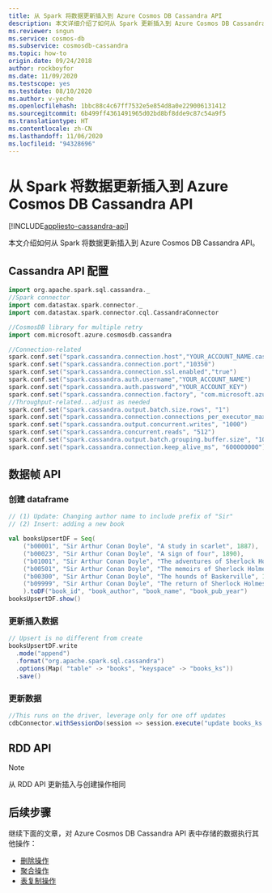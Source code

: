 ```yaml
---
title: 从 Spark 将数据更新插入到 Azure Cosmos DB Cassandra API
description: 本文详细介绍了如何从 Spark 更新插入到 Azure Cosmos DB Cassandra API 表
ms.reviewer: sngun
ms.service: cosmos-db
ms.subservice: cosmosdb-cassandra
ms.topic: how-to
origin.date: 09/24/2018
author: rockboyfor
ms.date: 11/09/2020
ms.testscope: yes
ms.testdate: 08/10/2020
ms.author: v-yeche
ms.openlocfilehash: 1bbc88c4c67ff7532e5e854d8a0e229006131412
ms.sourcegitcommit: 6b499ff4361491965d02bd8bf8dde9c87c54a9f5
ms.translationtype: HT
ms.contentlocale: zh-CN
ms.lasthandoff: 11/06/2020
ms.locfileid: "94328696"
---
```

<!--Verify sucessfully-->
# <a name="upsert-data-into-azure-cosmos-db-cassandra-api-from-spark"></a>从 Spark 将数据更新插入到 Azure Cosmos DB Cassandra API
[!INCLUDE[appliesto-cassandra-api](includes/appliesto-cassandra-api.md)]

本文介绍如何从 Spark 将数据更新插入到 Azure Cosmos DB Cassandra API。

## <a name="cassandra-api-configuration"></a>Cassandra API 配置

```scala
import org.apache.spark.sql.cassandra._
//Spark connector
import com.datastax.spark.connector._
import com.datastax.spark.connector.cql.CassandraConnector

//CosmosDB library for multiple retry
import com.microsoft.azure.cosmosdb.cassandra

//Connection-related
spark.conf.set("spark.cassandra.connection.host","YOUR_ACCOUNT_NAME.cassandra.cosmos.azure.cn")
spark.conf.set("spark.cassandra.connection.port","10350")
spark.conf.set("spark.cassandra.connection.ssl.enabled","true")
spark.conf.set("spark.cassandra.auth.username","YOUR_ACCOUNT_NAME")
spark.conf.set("spark.cassandra.auth.password","YOUR_ACCOUNT_KEY")
spark.conf.set("spark.cassandra.connection.factory", "com.microsoft.azure.cosmosdb.cassandra.CosmosDbConnectionFactory")
//Throughput-related...adjust as needed
spark.conf.set("spark.cassandra.output.batch.size.rows", "1")
spark.conf.set("spark.cassandra.connection.connections_per_executor_max", "10")
spark.conf.set("spark.cassandra.output.concurrent.writes", "1000")
spark.conf.set("spark.cassandra.concurrent.reads", "512")
spark.conf.set("spark.cassandra.output.batch.grouping.buffer.size", "1000")
spark.conf.set("spark.cassandra.connection.keep_alive_ms", "600000000")
```

## <a name="dataframe-api"></a>数据帧 API

### <a name="create-a-dataframe"></a>创建 dataframe 

```scala
// (1) Update: Changing author name to include prefix of "Sir"
// (2) Insert: adding a new book

val booksUpsertDF = Seq(
    ("b00001", "Sir Arthur Conan Doyle", "A study in scarlet", 1887),
    ("b00023", "Sir Arthur Conan Doyle", "A sign of four", 1890),
    ("b01001", "Sir Arthur Conan Doyle", "The adventures of Sherlock Holmes", 1892),
    ("b00501", "Sir Arthur Conan Doyle", "The memoirs of Sherlock Holmes", 1893),
    ("b00300", "Sir Arthur Conan Doyle", "The hounds of Baskerville", 1901),
    ("b09999", "Sir Arthur Conan Doyle", "The return of Sherlock Holmes", 1905)
    ).toDF("book_id", "book_author", "book_name", "book_pub_year")
booksUpsertDF.show()
```

### <a name="upsert-data"></a>更新插入数据

```scala
// Upsert is no different from create
booksUpsertDF.write
  .mode("append")
  .format("org.apache.spark.sql.cassandra")
  .options(Map( "table" -> "books", "keyspace" -> "books_ks"))
  .save()
```

### <a name="update-data"></a>更新数据

```scala
//This runs on the driver, leverage only for one off updates
cdbConnector.withSessionDo(session => session.execute("update books_ks.books set book_price=99.33 where book_id ='b00300';"))
```

## <a name="rdd-api"></a>RDD API
> [!NOTE]
> 从 RDD API 更新插入与创建操作相同 

## <a name="next-steps"></a>后续步骤

继续下面的文章，对 Azure Cosmos DB Cassandra API 表中存储的数据执行其他操作：

* [删除操作](cassandra-spark-delete-ops.md)
* [聚合操作](cassandra-spark-aggregation-ops.md)
* [表复制操作](cassandra-spark-table-copy-ops.md)

<!-- Update_Description: update meta properties, wording update, update link -->